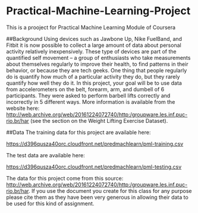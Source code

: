 # Practical-Machine-Learning-Project
This is a prooject for Practical Machine Learning Module of Coursera

##Background
Using devices such as Jawbone Up, Nike FuelBand, and Fitbit it is now possible to collect a large amount of data about personal 
activity relatively inexpensively. These type of devices are part of the quantified self movement – a group of enthusiasts who take 
measurements about themselves regularly to improve their health, to find patterns in their behavior, or because they are tech geeks. 
One thing that people regularly do is quantify how much of a particular activity they do, but they rarely quantify how well they do it. 
In this project, your goal will be to use data from accelerometers on the belt, forearm, arm, and dumbell of 6 participants. They were 
asked to perform barbell lifts correctly and incorrectly in 5 different ways. More information is available from the website here: 
http://web.archive.org/web/20161224072740/http:/groupware.les.inf.puc-rio.br/har (see the section on the Weight Lifting Exercise Dataset).

##Data
The training data for this project are available here:

https://d396qusza40orc.cloudfront.net/predmachlearn/pml-training.csv

The test data are available here:

https://d396qusza40orc.cloudfront.net/predmachlearn/pml-testing.csv

The data for this project come from this source: http://web.archive.org/web/20161224072740/http:/groupware.les.inf.puc-rio.br/har. 
If you use the document you create for this class for any purpose please cite them as they have been very generous in allowing their 
data to be used for this kind of assignment.
